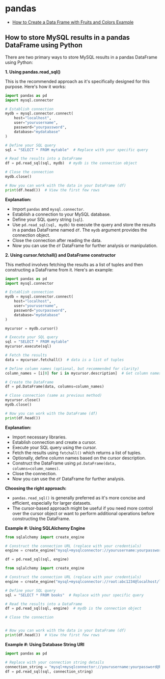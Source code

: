 
# pandas

- [How to Create a Data Frame with Fruits and Colors Example](https://www.youtube.com/watch?v=aR8xiyyLoRk&list=PLKYRx0Ibk7Vi-CC7ik98qT0VKK0F7ikja&index=12)

## How to store MySQL results in a pandas DataFrame using Python

There are two primary ways to store MySQL results in a pandas DataFrame using Python:

**1. Using pandas.read_sql()**

This is the recommended approach as it's specifically designed for this purpose. Here's how it works:

```python
import pandas as pd
import mysql.connector

# Establish connection
mydb = mysql.connector.connect(
    host="localhost",
    user="yourusername",
    password="yourpassword",
    database="mydatabase"
)

# Define your SQL query
sql = "SELECT * FROM mytable"  # Replace with your specific query

# Read the results into a DataFrame
df = pd.read_sql(sql, mydb)  # mydb is the connection object

# Close the connection
mydb.close()

# Now you can work with the data in your DataFrame (df)
print(df.head())  # View the first few rows
```

**Explanation:**

- Import `pandas` and `mysql.connector`.
- Establish a connection to your MySQL database.
- Define your SQL query string (`sql`).
- Use `pd.read_sql(sql, mydb)` to execute the query and store the results in a pandas DataFrame named `df`. The `mydb` argument provides the connection object.
- Close the connection after reading the data.
- Now you can use the `df` DataFrame for further analysis or manipulation.

**2. Using cursor.fetchall() and DataFrame constructor**

This method involves fetching the results as a list of tuples and then constructing a DataFrame from it. Here's an example:

```python
import pandas as pd
import mysql.connector

# Establish connection
mydb = mysql.connector.connect(
    host="localhost",
    user="yourusername",
    password="yourpassword",
    database="mydatabase"
)

mycursor = mydb.cursor()

# Execute your SQL query
sql = "SELECT * FROM mytable"
mycursor.execute(sql)

# Fetch the results
data = mycursor.fetchall()  # data is a list of tuples

# Define column names (optional, but recommended for clarity)
column_names = [i[0] for i in mycursor.description]  # Get column names from cursor description

# Create the DataFrame
df = pd.DataFrame(data, columns=column_names)

# Close connection (same as previous method)
mycursor.close()
mydb.close()

# Now you can work with the DataFrame (df)
print(df.head())
```

**Explanation:**

- Import necessary libraries.
- Establish connection and create a cursor.
- Execute your SQL query using the cursor.
- Fetch the results using `fetchall()` which returns a list of tuples.
- Optionally, define column names based on the cursor description.
- Construct the DataFrame using `pd.DataFrame(data, columns=column_names)`.
- Close the connection.
- Now you can use the `df` DataFrame for further analysis.

**Choosing the right approach:**

- `pandas.read_sql()` is generally preferred as it's more concise and efficient, especially for larger datasets.
- The cursor-based approach might be useful if you need more control over the cursor object or want to perform additional operations before constructing the DataFrame.


**Example #: Using SQLAlchemy Engine**

```python
from sqlalchemy import create_engine

# Construct the connection URL (replace with your credentials)
engine = create_engine("mysql+mysqlconnector://yourusername:yourpassword@host/yourdatabase")

df = pd.read_sql(sql, engine)
```

```python
from sqlalchemy import create_engine

# Construct the connection URL (replace with your credentials)
engine = create_engine("mysql+mysqlconnector://root:abc1234@localhost/library")

# Define your SQL query
sql = "SELECT * FROM books"  # Replace with your specific query

# Read the results into a DataFrame
df = pd.read_sql(sql, engine)  # mydb is the connection object

# Close the connection


# Now you can work with the data in your DataFrame (df)
print(df.head())  # View the first few rows
```

**Example #: Using Database String URI**

```python
import pandas as pd

# Replace with your connection string details
connection_string = "mysql+mysqlconnector://yourusername:yourpassword@host/yourdatabase"
df = pd.read_sql(sql, connection_string)

```